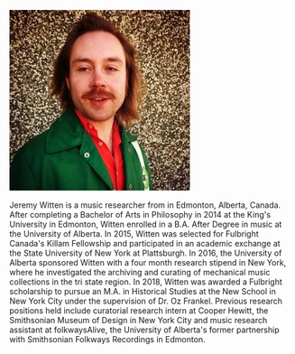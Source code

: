 
![alt text](https://github.com/wittenjeremy/openframeworks/blob/master/Image%20files/picture.jpg)
      
Jeremy Witten is a music researcher from in Edmonton, Alberta, Canada. After completing a Bachelor of Arts in Philosophy in 2014 at the King's University in Edmonton, Witten enrolled in a B.A. After Degree in music at the University of Alberta. In 2015, Witten was selected for Fulbright Canada's Killam Fellowship and participated in an academic exchange at the State University of New York at Plattsburgh. In 2016, the University of Alberta sponsored Witten with a four month research stipend in New York, where he investigated the archiving and curating of mechanical music collections in the tri state region. In  2018, Witten was awarded a Fulbright scholarship to pursue an M.A. in Historical Studies at the New School in New York City under the supervision of Dr. Oz Frankel. Previous research positions held include curatorial research intern at Cooper Hewitt, the Smithsonian Museum of Design in New York City and music research assistant at folkwaysAlive, the University of Alberta's former partnership with Smithsonian Folkways Recordings in Edmonton.
